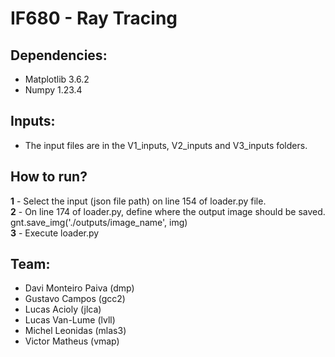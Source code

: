 # IF680 - Ray Tracing

## Dependencies:
- Matplotlib 3.6.2
- Numpy 1.23.4


## Inputs:
- The input files are in the V1_inputs, V2_inputs and V3_inputs folders.

## How to run?
<strong>1</strong> - Select the input (json file path) on line 154 of loader.py file.<br>
<strong>2</strong> - On line 174 of loader.py, define where the output image should be saved.<br>
gnt.save_img('./outputs/image_name', img)<br>
<strong>3</strong> - Execute loader.py<br>

## Team:
- Davi Monteiro Paiva (dmp)
- Gustavo Campos (gcc2)
- Lucas Acioly (jlca)
- Lucas Van-Lume (lvll)
- Michel Leonidas (mlas3)
- Victor Matheus (vmap)


